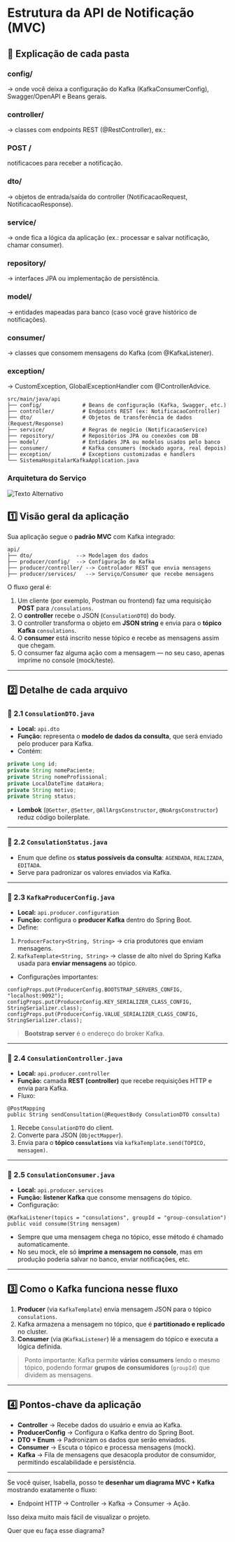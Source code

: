 # Estrutura da API de Notificação (MVC)


## 📂 Explicação de cada pasta

### config/ 
→ onde você deixa a configuração do Kafka (KafkaConsumerConfig), Swagger/OpenAPI e Beans gerais.

### controller/ 
→ classes com endpoints REST (@RestController), ex.:

### POST /
notificacoes para receber a notificação.

### dto/ 
→ objetos de entrada/saída do controller (NotificacaoRequest, NotificacaoResponse).

### service/ 
→ onde fica a lógica da aplicação (ex.: processar e salvar notificação, chamar consumer).

### repository/ 
→ interfaces JPA ou implementação de persistência.

### model/ 
→ entidades mapeadas para banco (caso você grave histórico de notificações).

### consumer/ 
→ classes que consomem mensagens do Kafka (com @KafkaListener).

### exception/ 
→ CustomException, GlobalExceptionHandler com @ControllerAdvice.

```
src/main/java/api
├── config/             # Beans de configuração (Kafka, Swagger, etc.)
├── controller/         # Endpoints REST (ex: NotificacaoController)
├── dto/                # Objetos de transferência de dados (Request/Response)
├── service/            # Regras de negócio (NotificacaoService)
├── repository/         # Repositórios JPA ou conexões com DB
├── model/              # Entidades JPA ou modelos usados pelo banco
├── consumer/           # Kafka consumers (mockado agora, real depois)
├── exception/          # Exceptions customizadas e handlers
└── SistemaHospitalarKafkaApplication.java
```

### Arquitetura do Serviço 

![Texto Alternativo](./assets/diagrama-kafka.drawio.para-readme.png)

## 1️⃣ Visão geral da aplicação

Sua aplicação segue o **padrão MVC** com Kafka integrado:

```
api/
├── dto/              --> Modelagem dos dados
├── producer/config/  --> Configuração do Kafka
├── producer/controller/ --> Controlador REST que envia mensagens
├── producer/services/   --> Serviço/Consumer que recebe mensagens
```

O fluxo geral é:

1. Um cliente (por exemplo, Postman ou frontend) faz uma requisição **POST** para `/consulations`.
2. O **controller** recebe o JSON (`ConsulationDTO`) do body.
3. O controller transforma o objeto em **JSON string** e envia para o **tópico Kafka** `consulations`.
4. O **consumer** está inscrito nesse tópico e recebe as mensagens assim que chegam.
5. O consumer faz alguma ação com a mensagem — no seu caso, apenas imprime no console (mock/teste).

---

## 2️⃣ Detalhe de cada arquivo

### 📄 2.1 `ConsulationDTO.java`

* **Local:** `api.dto`
* **Função:** representa o **modelo de dados da consulta**, que será enviado pelo producer para Kafka.
* Contém:

```java
private Long id;
private String nomePaciente;
private String nomeProfissional;
private LocalDateTime dataHora;
private String motivo;
private String status;
```

* **Lombok** (`@Getter`, `@Setter`, `@AllArgsConstructor`, `@NoArgsConstructor`) reduz código boilerplate.

---

### 📄 2.2 `ConsulationStatus.java`

* Enum que define os **status possíveis da consulta**: `AGENDADA`, `REALIZADA`, `EDITADA`.
* Serve para padronizar os valores enviados via Kafka.

---

### 📄 2.3 `KafkaProducerConfig.java`

* **Local:** `api.producer.configuration`
* **Função:** configura o **producer Kafka** dentro do Spring Boot.
* Define:

1. `ProducerFactory<String, String>` → cria produtores que enviam mensagens.
2. `KafkaTemplate<String, String>` → classe de alto nível do Spring Kafka usada para **enviar mensagens** ao tópico.

* Configurações importantes:

```
configProps.put(ProducerConfig.BOOTSTRAP_SERVERS_CONFIG, "localhost:9092");
configProps.put(ProducerConfig.KEY_SERIALIZER_CLASS_CONFIG, StringSerializer.class);
configProps.put(ProducerConfig.VALUE_SERIALIZER_CLASS_CONFIG, StringSerializer.class);
```

> **Bootstrap server** é o endereço do broker Kafka.

---

### 📄 2.4 `ConsulationController.java`

* **Local:** `api.producer.controller`
* **Função:** camada **REST (controller)** que recebe requisições HTTP e envia para Kafka.
* Fluxo:

```
@PostMapping
public String sendConsultation(@RequestBody ConsulationDTO consulta)
```

1. Recebe `ConsulationDTO` do client.
2. Converte para JSON (`ObjectMapper`).
3. Envia para o **tópico `consulations`** via `kafkaTemplate.send(TOPICO, mensagem)`.

---

### 📄 2.5 `ConsulationConsumer.java`

* **Local:** `api.producer.services`
* **Função:** **listener Kafka** que consome mensagens do tópico.
* Configuração:

```
@KafkaListener(topics = "consulations", groupId = "group-consulation")
public void consume(String mensagem)
```

* Sempre que uma mensagem chega no tópico, esse método é chamado automaticamente.
* No seu mock, ele só **imprime a mensagem no console**, mas em produção poderia salvar no banco, enviar notificações, etc.

---

## 3️⃣ Como o Kafka funciona nesse fluxo

1. **Producer** (via `KafkaTemplate`) envia mensagem JSON para o tópico `consulations`.
2. Kafka armazena a mensagem no tópico, que é **partitionado e replicado** no cluster.
3. **Consumer** (via `@KafkaListener`) lê a mensagem do tópico e executa a lógica definida.

> Ponto importante: Kafka permite **vários consumers** lendo o mesmo tópico, podendo formar **grupos de consumidores** (`groupId`) que dividem as mensagens.

---

## 4️⃣ Pontos-chave da aplicação

* **Controller** → Recebe dados do usuário e envia ao Kafka.
* **ProducerConfig** → Configura o Kafka dentro do Spring Boot.
* **DTO + Enum** → Padronizam os dados que serão enviados.
* **Consumer** → Escuta o tópico e processa mensagens (mock).
* **Kafka** → Fila de mensagens que desacopla produtor de consumidor, permitindo escalabilidade e persistência.

---

Se você quiser, Isabella, posso te **desenhar um diagrama MVC + Kafka** mostrando exatamente o fluxo:

* Endpoint HTTP → Controller → Kafka → Consumer → Ação.

Isso deixa muito mais fácil de visualizar o projeto.

Quer que eu faça esse diagrama?

